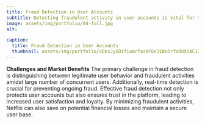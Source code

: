 ```yaml
---
title: Fraud Detection in User Accounts
subtitle: Detecting fraudulent activity in user accounts is vital for maintaining the integrity and trust of the Netflix platform. Fraudulent activities can include account takeovers, fraudulent subscriptions and abuse of free trials.
image: assets/img/portfolio/04-full.jpg
alt: 

caption:
  title: Fraud Detection in User Accounts
  thumbnail: assets/img/portfolio/vDksJyGDifLwmrfasXFGs3IBoOrfoDUX5ACJ2eVc.jpg
---
```

**Challenges and Market Benefits**
The primary challenge in fraud detection is distinguishing between legitimate user behavior and fraudulent activities amidst large number of concurrent users. Additionally, real-time detection is crucial for preventing ongoing fraud. Effective fraud detection not only protects user accounts but also ensures trust in the platform, leading to increased user satisfaction and loyalty. By minimizing fraudulent activities, Netflix can also save on potential financial losses and maintain a secure user base.
